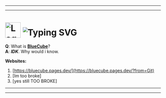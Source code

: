 ----
---
<h1>
  <img src="https://bluecube.pages.dev/favicon.ico" width="50" alt="Logo" style="vertical-align: bottom;">
  <img src="https://readme-typing-svg.herokuapp.com?size=30&lines=BlueCube" alt="Typing SVG" style="vertical-align: bottom;">
</h1>

**Q**: What is **[BlueCube](https://bluecube.pages.dev/)**?  
**A**: ***IDK***. Why would i know.  

**Websites:**  
1. [https://bluecube.pages.dev/](https://bluecube.pages.dev/?from=Git)
2. [Im too broke]
3. [yes still TOO BROKE]
---
----
